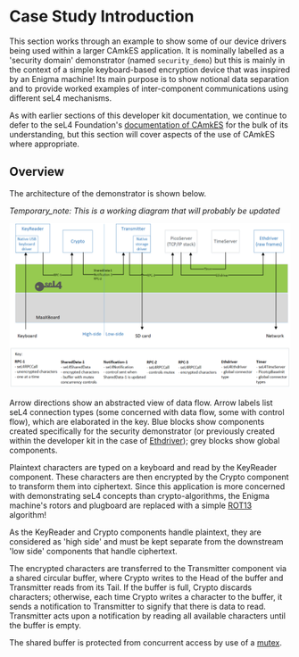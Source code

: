 # Case Study Introduction

This section works through an example to show some of our device drivers being used within a larger CAmkES application. It is nominally labelled as a 'security domain' demonstrator (named `security_demo`) but this is mainly in the context of a simple keyboard-based encryption device that was inspired by an Enigma machine! Its main purpose is to show notional data separation and to provide worked examples of inter-component communications using different seL4 mechanisms.

As with earlier sections of this developer kit documentation, we continue to defer to the seL4 Foundation's [documentation of CAmkES](https://docs.sel4.systems/projects/camkes/) for the bulk of its understanding, but this section will cover aspects of the use of CAmkES where appropriate.

## Overview

The architecture of the demonstrator is shown below.

_Temporary_note: This is a working diagram that will probably be updated_

![Demonstrator architecture](figures/encrypter_arch.png)

Arrow directions show an abstracted view of data flow. Arrow labels list seL4 connection types (some concerned with data flow, some with control flow), which are elaborated in the key. Blue blocks show components created specifically for the security demonstrator (or previously created within the developer kit in the case of [Ethdriver](uboot_driver_usage.md#test-application-picoserver_uboot)); grey blocks show global components.

Plaintext characters are typed on a keyboard and read by the KeyReader component. These characters are then encrypted by the Crypto component to transform them into ciphertext. Since this application is more concerned with demonstrating seL4 concepts than crypto-algorithms, the Enigma machine's rotors and plugboard are replaced with a simple [ROT13](https://en.wikipedia.org/wiki/ROT13) algorithm!

As the KeyReader and Crypto components handle plaintext, they are considered as 'high side' and must be kept separate from the downstream 'low side' components that handle ciphertext.

The encrypted characters are transferred to the Transmitter component via a shared circular buffer, where Crypto writes to the Head of the buffer and Transmitter reads from its Tail. If the buffer is full, Crypto discards characters; otherwise, each time Crypto writes a character to the buffer, it sends a notification to Transmitter to signify that there is data to read. Transmitter acts upon a notification by reading all available characters until the buffer is empty.

The shared buffer is protected from concurrent access by use of a [mutex](https://en.wikipedia.org/wiki/Lock_(computer_science)).